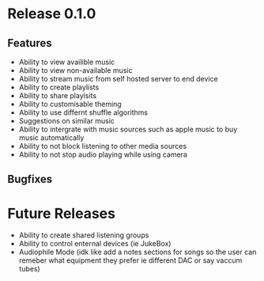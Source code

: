 # Release 0.1.0

## Features

- Ability to view availible music
- Ability to view non-available music
- Ability to stream music from self hosted server to end device
- Ability to create playlists
- Ability to share playlsits
- Ability to customisable theming
- Ability to use differnt shuffle algorithms
- Suggestions on similar music
- Ability to intergrate with music sources such as apple music to buy music automatically
- Ability to not block listening to other media sources
- Ability to not stop audio playing while using camera

## Bugfixes

# Future Releases

- Ability to create shared listening groups
- Ability to control enternal devices (ie JukeBox)
- Audiophile Mode (idk like add a notes sections for songs so the user can remeber what equipment they prefer ie different DAC or say vaccum tubes)
